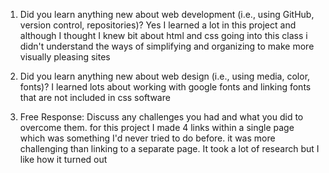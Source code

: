 1. Did you learn anything new about web development (i.e., using GitHub, version control, repositories)?
Yes I learned a lot in this project and although I thought I knew  bit about html and css going into this class i
didn't understand the ways of simplifying and organizing to make more visually pleasing sites

2. Did you learn anything new about web design (i.e., using media, color, fonts)?
I learned lots about working with google fonts and linking fonts that are not included in css software

3. Free Response: Discuss any challenges you had and what you did to overcome them.
for this project I made 4 links within a single page which was something I'd never tried to do before. it was more challenging than linking
to a separate page. It took a lot of research but I like how it turned out 
